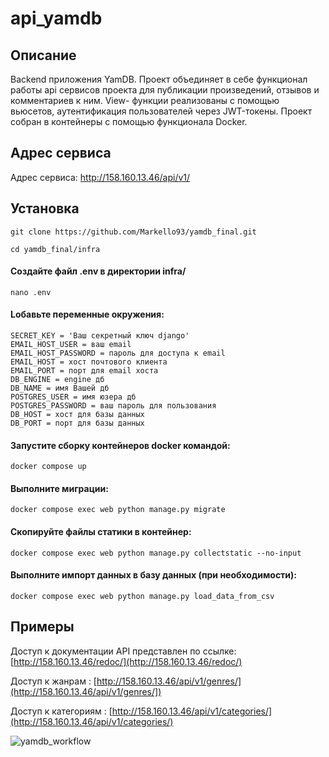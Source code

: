 # api_yamdb
## Описание
Backend приложения YamDB. 
Проект объединяет в себе функционал работы api сервисов проекта для публикации произведений,
отзывов и комментариев к ним. 
View- функции реализованы с помощью вьюсетов, аутентификация пользователей через JWT-токены.
Проект собран в контейнеры с помощью функционала Docker.

## Адрес сервиса
Адрес сервиса: http://158.160.13.46/api/v1/

## Установка
```
git clone https://github.com/Markello93/yamdb_final.git
```
```
cd yamdb_final/infra
```

#### Создайте файл .env в директории infra/
```
nano .env
```

#### Lобавьте переменные окружения:
```
SECRET_KEY = 'Ваш секретный ключ django'
EMAIL_HOST_USER = ваш email
EMAIL_HOST_PASSWORD = пароль для доступа к email
EMAIL_HOST = хост почтового клиента
EMAIL_PORT = порт для email хоста
DB_ENGINE = engine дб
DB_NAME = имя Вашей дб
POSTGRES_USER = имя юзера дб
POSTGRES_PASSWORD = ваш пароль для пользования 
DB_HOST = хост для базы данных
DB_PORT = порт для базы данных
```
#### Запустите сборку контейнеров docker командой:
```
docker compose up
```

#### Выполните миграции:
```
docker compose exec web python manage.py migrate
```
#### Скопируйте файлы статики в контейнер:
```
docker compose exec web python manage.py collectstatic --no-input
```
#### Выполните импорт данных в базу данных (при необходимости):
```
docker compose exec web python manage.py load_data_from_csv
```

## Примеры
Доступ к документации API представлен по ссылке:
[http://158.160.13.46/redoc/](http://158.160.13.46/redoc/)

Доступ к жанрам : [http://158.160.13.46/api/v1/genres/](http://158.160.13.46/api/v1/genres/])

Доступ к категориям : [http://158.160.13.46/api/v1/categories/](http://158.160.13.46/api/v1/categories/)

![yamdb_workflow](https://github.com/Markello93/yamdb_final/actions/workflows/yamdb_workflow.yml/badge.svg)
